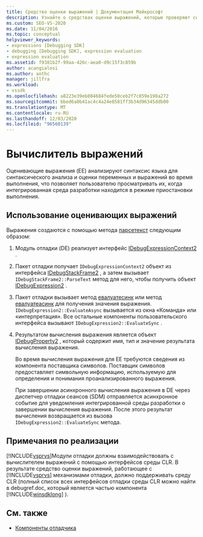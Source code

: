 ```yaml
---
title: Средство оценки выражений | Документация Майкрософт
description: Узнайте о средствах оценки выражений, которые проверяют синтаксис языка для синтаксического анализа и оценки переменных и выражений во время выполнения в режиме приостановки.
ms.custom: SEO-VS-2020
ms.date: 11/04/2016
ms.topic: conceptual
helpviewer_keywords:
- expressions [Debugging SDK]
- debugging [Debugging SDK], expression evaluation
- expression evaluation
ms.assetid: f9381b2f-99aa-426c-aea0-d9c15f3c859b
author: acangialosi
ms.author: anthc
manager: jillfra
ms.workload:
- vssdk
ms.openlocfilehash: a8223e39eb804684fede50ceb2f7c859e198a272
ms.sourcegitcommit: bbed6a0b41ac4c4a24e8581ff3b34d96345ddb00
ms.translationtype: MT
ms.contentlocale: ru-RU
ms.lasthandoff: 12/03/2020
ms.locfileid: "96560139"
---
```

# <a name="expression-evaluator"></a>Вычислитель выражений
Оценивающие выражения (EE) анализируют синтаксис языка для синтаксического анализа и оценки переменных и выражений во время выполнения, что позволяет пользователю просматривать их, когда интегрированная среда разработки находится в режиме приостановки выполнения.

## <a name="use-expression-evaluators"></a>Использование оценивающих выражений
 Выражения создаются с помощью метода [парсетекст](../../extensibility/debugger/reference/idebugexpressioncontext2-parsetext.md) следующим образом:

1. Модуль отладки (DE) реализует интерфейс [IDebugExpressionContext2](../../extensibility/debugger/reference/idebugexpressioncontext2.md) .

2. Пакет отладки получает `IDebugExpressionContext2` объект из интерфейса [IDebugStackFrame2](../../extensibility/debugger/reference/idebugstackframe2.md) , а затем вызывает `IDebugStackFrame2::ParseText` метод для него, чтобы получить объект [IDebugExpression2](../../extensibility/debugger/reference/idebugexpression2.md) .

3. Пакет отладки вызывает метод [евалуатесинк](../../extensibility/debugger/reference/idebugexpression2-evaluatesync.md) или метод [евалуатеасинк](../../extensibility/debugger/reference/idebugexpression2-evaluateasync.md) для получения значения выражения. `IDebugExpression2::EvaluateAsync` вызывается из окна «Команда» или «интерпретация». Все остальные компоненты пользовательского интерфейса вызывают `IDebugExpression2::EvaluateSync` .

4. Результатом вычисления выражения является объект [IDebugProperty2](../../extensibility/debugger/reference/idebugproperty2.md) , который содержит имя, тип и значение результата вычисления выражения.

   Во время вычисления выражения для EE требуются сведения из компонента поставщика символов. Поставщик символов предоставляет символьную информацию, используемую для определения и понимания проанализированного выражения.

   При завершении асинхронного вычисления выражения в DE через диспетчер отладки сеансов (SDM) отправляется асинхронное событие для уведомления интегрированной среды разработки о завершении вычисления выражения. После этого результат вычисления возвращается из вызова `IDebugExpression2::EvaluateSync` метода.

## <a name="implementation-notes"></a>Примечания по реализации
 [!INCLUDE[vsprvs](../../code-quality/includes/vsprvs_md.md)]Модули отладки должны взаимодействовать с вычислителем выражений с помощью интерфейсов среды CLR. В результате средство оценки выражений, работающее с [!INCLUDE[vsprvs](../../code-quality/includes/vsprvs_md.md)] механизмами отладки, должно поддерживать среду CLR (полный список всех интерфейсов отладки среды CLR можно найти в debugref.doc, который является частью компонента [!INCLUDE[winsdklong](../../deployment/includes/winsdklong_md.md)] ).

## <a name="see-also"></a>См. также
- [Компоненты отладчика](../../extensibility/debugger/debugger-components.md)

